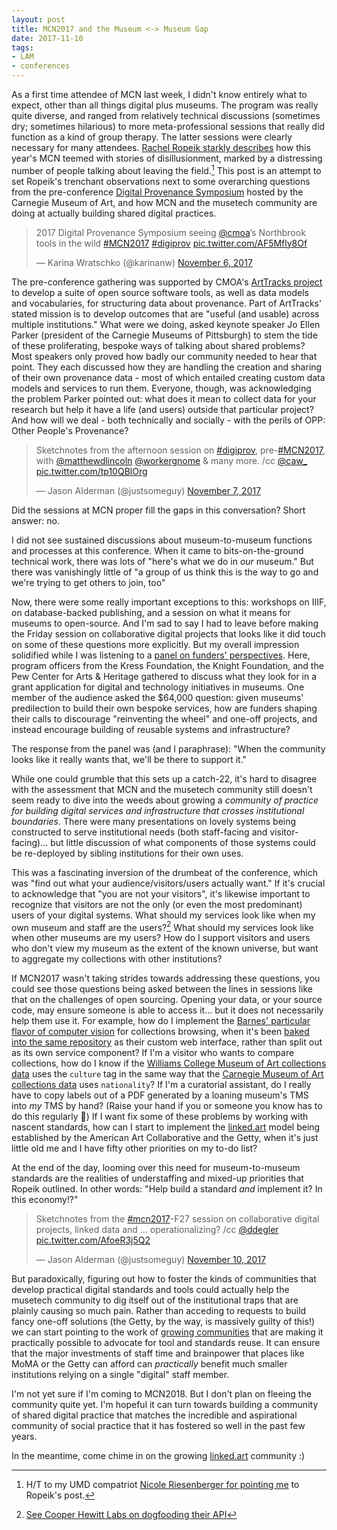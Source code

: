 ```yaml
---
layout: post
title: MCN2017 and the Museum <-> Museum Gap
date: 2017-11-10
tags:
- LAM
- conferences
---
```


As a first time attendee of MCN last week, I didn't know entirely what to expect, other than all things digital plus museums.
The program was really quite diverse, and ranged from relatively technical discussions (sometimes dry; sometimes hilarious) to more meta-professional sessions that really did function as a kind of group therapy.
The latter sessions were clearly necessary for many attendees.
[Rachel Ropeik starkly describes][ropeik] how this year's MCN teemed with stories of disillusionment, marked by a distressing number of people talking about leaving the field.[^1]
This post is an attempt to set Ropeik's trenchant observations next to some overarching questions from the pre-conference [Digital Provenance Symposium][dps] hosted by the Carnegie Museum of Art, and how MCN and the musetech community are doing at actually building shared digital practices.

[^1]: H/T to my UMD compatriot [Nicole Riesenberger for pointing me](https://twitter.com/NRiesenberger/status/931218839152529409) to Ropeik's post.

<blockquote class="twitter-tweet" data-partner="tweetdeck"><p lang="en" dir="ltr">2017 Digital Provenance Symposium seeing <a href="https://twitter.com/cmoa?ref_src=twsrc%5Etfw">@cmoa</a>’s Northbrook tools in the wild <a href="https://twitter.com/hashtag/MCN2017?src=hash&amp;ref_src=twsrc%5Etfw">#MCN2017</a> <a href="https://twitter.com/hashtag/digiprov?src=hash&amp;ref_src=twsrc%5Etfw">#digiprov</a> <a href="https://t.co/AF5Mfly8Of">pic.twitter.com/AF5Mfly8Of</a></p>&mdash; Karina Wratschko (@karinanw) <a href="https://twitter.com/karinanw/status/927628858739838978?ref_src=twsrc%5Etfw">November 6, 2017</a></blockquote>
<script async src="https://platform.twitter.com/widgets.js" charset="utf-8"></script>

The pre-conference gathering was supported by CMOA's [ArtTracks project][arttracks] to develop a suite of open source software tools, as well as data models and vocabularies, for structuring data about provenance.
Part of ArtTracks' stated mission is to develop outcomes that are "useful (and usable) across multiple institutions."
What were we doing, asked keynote speaker Jo Ellen Parker (president of the Carnegie Museums of Pittsburgh) to stem the tide of these proliferating, bespoke ways of talking about shared problems?
Most speakers only proved how badly our community needed to hear that point.
They each discussed how they are handling the creation and sharing of their own provenance data - most of which entailed creating custom data models and services to run them.
Everyone, though, was acknowledging the problem Parker pointed out: what does it mean to collect data for your research but help it have a life (and users) outside that particular project?
And how will we deal - both technically and socially - with the perils of OPP: Other People's Provenance?

<blockquote class="twitter-tweet" data-partner="tweetdeck"><p lang="en" dir="ltr">Sketchnotes from the afternoon session on <a href="https://twitter.com/hashtag/digiprov?src=hash&amp;ref_src=twsrc%5Etfw">#digiprov</a>, pre-<a href="https://twitter.com/hashtag/MCN2017?src=hash&amp;ref_src=twsrc%5Etfw">#MCN2017</a>, with <a href="https://twitter.com/matthewdlincoln?ref_src=twsrc%5Etfw">@matthewdlincoln</a> <a href="https://twitter.com/workergnome?ref_src=twsrc%5Etfw">@workergnome</a> &amp; many more. /cc <a href="https://twitter.com/caw_?ref_src=twsrc%5Etfw">@caw_</a> <a href="https://t.co/tp10QBlOrg">pic.twitter.com/tp10QBlOrg</a></p>&mdash; Jason Alderman (@justsomeguy) <a href="https://twitter.com/justsomeguy/status/927767414544195584?ref_src=twsrc%5Etfw">November 7, 2017</a></blockquote>

[arttracks]: http://www.museumprovenance.org/

[dps]: http://conference.mcn.edu/2017/DigiProvConf.cfm

Did the sessions at MCN proper fill the gaps in this conversation?
Short answer: no.

I did not see sustained discussions about museum-to-museum functions and processes at this conference.
When it came to bits-on-the-ground technical work, there was lots of "here's what we do in _our_ museum."
But there was vanishingly little of "a group of us think this is the way to go and we're trying to get others to join, too"

Now, there were some really important exceptions to this: workshops on IIIF, on database-backed publishing, and a session on what it means for museums to open-source.
And I'm sad to say I had to leave before making the Friday session on collaborative digital projects that looks like it did touch on some of these questions more explicitly.
But my overall impression solidified while I was listening to a [panel on funders' perspectives][funders_panel].
Here, program officers from the Kress Foundation, the Knight Foundation, and the Pew Center for Arts & Heritage gathered to discuss what they look for in a grant application for digital and technology initiatives in museums.
One member of the audience asked the $64,000 question: given museums' predilection to build their own bespoke services, how are funders shaping their calls to discourage "reinventing the wheel" and one-off projects, and instead encourage building of reusable systems and infrastructure?

The response from the panel was (and I paraphrase): "When the community looks like it really wants that, we'll be there to support it."

[funders_panel]:  http://conference.mcn.edu/2017/profile.cfm?profile_name=session&master_key=5191A47A-A8AA-DE3B-F1A6-FC79409403BD&page_key=0244AE70-CFED-1DEC-42AB-9041A6F4885D&xtemplate&userLGNKEY=0

[w3c]: https://www.w3.org/community/art/

While one could grumble that this sets up a catch-22, it's hard to disagree with the assessment that MCN and the musetech community still doesn't seem ready to dive into the weeds about growing a _community of practice for building digital services and infrastructure that crosses institutional boundaries_.
There were many presentations on lovely systems being constructed to serve institutional needs (both staff-facing and visitor-facing)... but little discussion of what components of those systems could be re-deployed by sibling institutions for their own uses.

[ch_api]: https://labs.cooperhewitt.org/2014/the-api-at-the-center-of-the-museum/

This was a fascinating inversion of the drumbeat of the conference, which was "find out what your audience/visitors/users actually want."
If it's crucial to acknowledge that "you are not your visitors", it's likewise important to recognize that visitors are not the only (or even the most predominant) users of your digital systems.
What should my services look like when my own museum and staff are the users?[^2]
What should my services look like when other museums are my users?
How do I support visitors and users who don't view my museum as the extent of the known universe, but want to aggregate my collections with other institutions?

[^2]: [See Cooper Hewitt Labs on dogfooding their API][ch_api]

If MCN2017 wasn't taking strides towards addressing these questions, you could see those questions being asked between the lines in sessions like that on the challenges of open sourcing.
Opening your data, or your source code, may ensure someone is able to access it... but it does not necessarily help them use it.
For example, how do I implement the [Barnes' particular flavor of computer vision][barnes] for collections browsing, when it's been [baked into the same repository][barnes_gh] as their custom web interface, rather than split out as its own service component?
If I'm a visitor who wants to compare collections, how do I know if the [Williams College Museum of Art collections data][wcma_gh] uses the `culture` tag in the same way that the [Carnegie Museum of Art collections data][cmoa_gh] uses `nationality`?
If I'm a curatorial assistant, do I really have to copy labels out of a PDF generated by a loaning museum's TMS into _my_ TMS by hand? (Raise your hand if you or someone you know has to do this regularly 👋)
If I want fix some of these problems by working with nascent standards, how can I start to implement the [linked.art] model being established by the American Art Collaborative and the Getty, when it's just little old me and I have fifty other priorities on my to-do list?

At the end of the day, looming over this need for museum-to-museum standards are the realities of understaffing and mixed-up priorities that Ropeik outlined.
In other words: "Help build a standard _and_ implement it? In this economy!?"

<blockquote class="twitter-tweet" data-partner="tweetdeck"><p lang="en" dir="ltr">Sketchnotes from the <a href="https://twitter.com/hashtag/mcn2017?src=hash&amp;ref_src=twsrc%5Etfw">#mcn2017</a>-F27 session on collaborative digital projects, linked data and ... operationalizing? /cc <a href="https://twitter.com/ddegler?ref_src=twsrc%5Etfw">@ddegler</a> <a href="https://t.co/AfoeR3j5Q2">pic.twitter.com/AfoeR3j5Q2</a></p>&mdash; Jason Alderman (@justsomeguy) <a href="https://twitter.com/justsomeguy/status/929095662976815105?ref_src=twsrc%5Etfw">November 10, 2017</a></blockquote>

But paradoxically, figuring out how to foster the kinds of communities that develop practical digital standards and tools could actually help the musetech community to dig itself out of the institutional traps that are plainly causing so much pain.
Rather than acceding to requests to build fancy one-off solutions (the Getty, by the way, is massively guilty of this!) we can start pointing to the work of [growing communities][w3c] that are making it practically possible to advocate for tool and standards reuse.
It can ensure that the major investments of staff time and brainpower that places like MoMA or the Getty can afford can _practically_ benefit much smaller institutions relying on a single "digital" staff member.

I'm not yet sure if I'm coming to MCN2018.
But I don't plan on fleeing the community quite yet.
I'm hopeful it can turn towards building a community of shared digital practice that matches the incredible and aspirational community of social practice that it has fostered so well in the past few years.

In the meantime, come chime in on the growing [linked.art] community :)

[linked.art]: http://linked.art

[ropeik]: https://medium.com/@TheArtRopeik/mcn2017-are-you-ok-friend-f98f21615c1

[barnes]: https://medium.com/barnes-foundation/honoring-the-ensemble-by-design-a7edbc584d3a

[barnes_gh]: https://github.com/BarnesFoundation/CollectionWebsite

[wcma_gh]: https://github.com/wcmaart/collection

[cmoa_gh]: https://github.com/cmoa/collection
